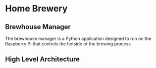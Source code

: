 # Home Brewery

## Brewhouse Manager

The brewhouse manager is a Python application designed to run on the Raspberry Pi that controls the hotside of the brewing process

## High Level Architecture
